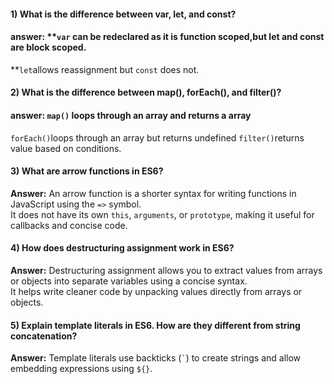 #### 1) What is the difference between var, let, and const?

#### answer: \*\*`var` can be redeclared as it is function scoped,but let and const are block scoped.

\*\*`let`allows reassignment but `const` does not.

#### 2) What is the difference between map(), forEach(), and filter()?

#### answer: `map()` loops through an array and returns a array

`forEach()`loops through an array but returns undefined
`filter()`returns value based on conditions.

#### 3) What are arrow functions in ES6?

**Answer:** An arrow function is a shorter syntax for writing functions in JavaScript using the `=>` symbol.  
It does not have its own `this`, `arguments`, or `prototype`, making it useful for callbacks and concise code.

#### 4) How does destructuring assignment work in ES6?

**Answer:** Destructuring assignment allows you to extract values from arrays or objects into separate variables using a concise syntax.  
It helps write cleaner code by unpacking values directly from arrays or objects.

#### 5) Explain template literals in ES6. How are they different from string concatenation?

**Answer:** Template literals use backticks (`` ` ``) to create strings and allow embedding expressions using `${}`.
